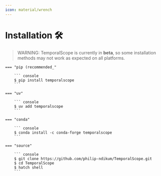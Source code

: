```yaml
---
icon: material/wrench
---
```

# Installation 🛠️

> WARNING: TemporalScope is currently in **beta**, so some installation methods may not work as expected on all platforms.

    === "pip (recommended_"
    
        ``` console
        $ pip install temporalscope
        ```
    
    === "uv"
    
        ``` console
        $ uv add temporalscope
        ```

    === "conda"
    
        ``` console
        $ conda install -c conda-forge temporalscope
        ```

    === "source"
    
        ``` console
        $ git clone https://github.com/philip-ndikum/TemporalScope.git
        $ cd TemporalScope
        $ hatch shell
        ```
